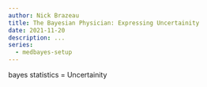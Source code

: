 ```yaml
---
author: Nick Brazeau
title: The Bayesian Physician: Expressing Uncertainity
date: 2021-11-20
description: ...
series:
  - medbayes-setup
---
```


bayes statistics = Uncertainity
